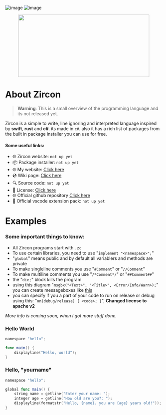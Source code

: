![image](https://img.shields.io/badge/Version-0.0.0-red)
![image](https://img.shields.io/badge/license-MIT-green)

<p align="center"><img src="https://cdn.discordapp.com/attachments/936652528966320168/1007262058766667796/Zircon_Logo_Transparent_Dark.png" width="420" height="200"></p>


# About Zircon
> **Warning**: This is a small overview of the programming language and its not released yet.

Zircon is a simple to write, line ignoring and interpreted language inspired by **swift**, **rust** and **c#**. its made in ``c#``. also it has a rich list of packages from the built in package installer you can use for free.

#### Some useful links:
- 🌐 Zircon website: `not up yet`
- 📦 Package installer: `not up yet`
- 🌐 My website: [Click here](https://www.xarisdev.com/)
- 💿 Wiki page: [Click here](https://github.com/vp10gr/podzol/wiki)
- 🔍 Source code: `not up yet`
- 🧶 License: [Click here](https://github.com/vp10gr/podzol/blob/main/license)
- 🌐 Official github repository [Click here](https://github.com/vp10gr/Zircon-Lang/)
- 🔌 Official vscode extension pack: `not up yet`

# Examples 
### Some important things to know:
- All Zircon programs start with ``.zc``
- To use certain libraries, you need to use "``implement "<namespace>";``"
- "``global``" means public and by default all variablers and methods are private
- To make singleline comments you use "``#Comment``" or "``//Comment``"
- To make multiline comments you use "``/*Comment*/``" or "``##Comment##``"
- the "``die;``" block kills the program
- using this diagram "``msgbx("<Text>", "<Title>", <Error/Info/Warn>);``" you can create messageboxes like [this](https://imgur.com/a/XxfUIIg) 
- you can specify if you a part of your code to run on release or debug using this: "``on(debug/release) { <code>; }``", **Changed license to apache v2**

*More info is coming soon, when I got more stuff done.*

### Hello World

```swift
namespace "hello";

func main() {
    displayline("Hello, world");
}
```

### Hello, "yourname"

```swift
namespace "hello";

global func main() {
    string name = getline("Enter your name: ");
    integer age = getline("How old are you?: ");
    displayline(formatstr("Hello, {name}. you are {age} years old!"));
}

```
